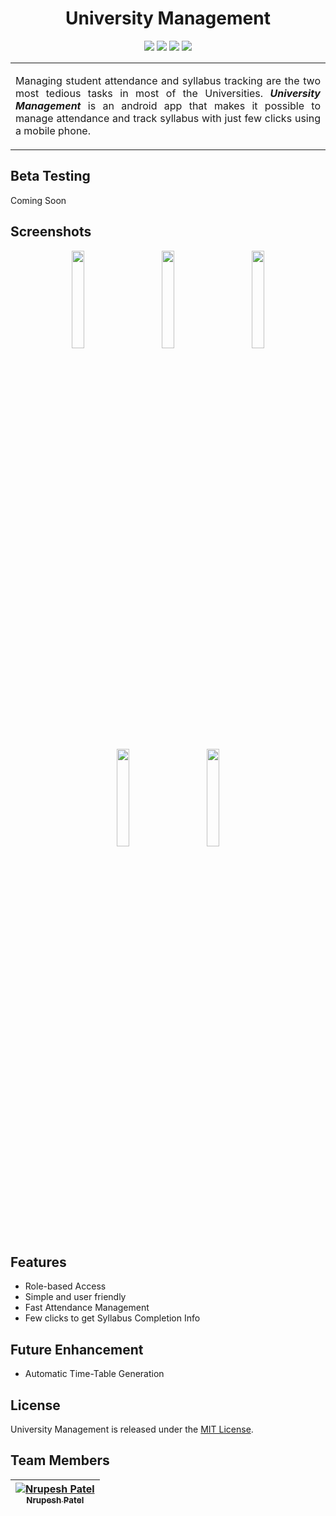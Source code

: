 <h1 align="center">University Management</h1>
<p align="center">
<a href="https://github.com/Nrupesh29/University-Management/blob/master/LICENSE" rel="Licence"><img src="https://img.shields.io/github/license/mashape/apistatus.svg" /></a>
<a href="" rel="Platform"><img src="https://img.shields.io/badge/platform-Android-orange.svg" /></a>
<a href="https://github.com/SJSU272Lab/DrugWatch/issues?q=is%3Aopen+is%3Aissue" rel="GitHub issues"><img src="https://img.shields.io/badge/issues-0%20open-green.svg" /></a>
<a href="https://github.com/SJSU272Lab/DrugWatch/issues?q=is%3Aissue+is%3Aclosed" rel="GitHub closed issues"><img src="https://img.shields.io/badge/issues-0%20closed-red.svg" /></a>
</p>
<table>
<tr>
<td>
<p align="justify">Managing student attendance and syllabus tracking are the two most tedious tasks in most of the Universities. <b><i>University Management</i></b> is an android app that makes it possible to manage attendance and track syllabus with just few clicks using a mobile phone.</p>
</td>
</tr>
</table>

## Beta Testing

Coming Soon

## Screenshots 
<p align="center"><img src="http://nrupeshpatel.com/university/Images/ss1.png" width="20%" />&nbsp;&nbsp;&nbsp;&nbsp;&nbsp;&nbsp;&nbsp;&nbsp;&nbsp;&nbsp;
<img src="http://nrupeshpatel.com/university/Images/ss3.png" width="20%" />&nbsp;&nbsp;&nbsp;&nbsp;&nbsp;&nbsp;&nbsp;&nbsp;&nbsp;&nbsp;
<img src="http://nrupeshpatel.com/university/Images/ss13.png" width="20%" /><br /><br />
<img src="http://nrupeshpatel.com/university/Images/ss14.png" width="20%" />&nbsp;&nbsp;&nbsp;&nbsp;&nbsp;&nbsp;&nbsp;&nbsp;&nbsp;&nbsp;
<img src="http://nrupeshpatel.com/university/Images/ss15.png" width="20%" /></p>

## Features

- Role-based Access
- Simple and user friendly
- Fast Attendance Management
- Few clicks to get Syllabus Completion Info

## Future Enhancement

- Automatic Time-Table Generation

## License

University Management is released under the [MIT License](https://github.com/Nrupesh29/University-Management/blob/master/LICENSE).

## Team Members

| [![Nrupesh Patel](https://avatars.githubusercontent.com/nrupesh29?s=100)<br /><sub>Nrupesh Patel</sub>](https://github.com/Nrupesh29)<br />|
| :---: |
